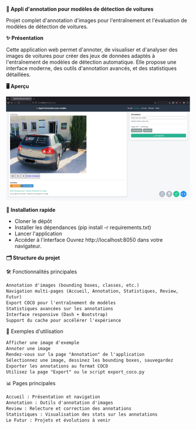 **🚗 Appli d'annotation pour modèles de détection de voitures**

Projet complet d'annotation d'images pour l'entraînement et l'évaluation de modèles de détection de voitures.

**✨ Présentation**

Cette application web permet d'annoter, de visualiser et d'analyser des images de voitures pour créer des jeux de données adaptés à l'entraînement de modèles de détection automatique. Elle propose une interface moderne, des outils d'annotation avancés, et des statistiques détaillées.


**🖥️ Aperçu**

![Aperçu de l'application](img.jpeg)

**🚀 Installation rapide**

- Cloner le dépôt
- Installer les dépendances (pip install -r requirements.txt)
- Lancer l'application
- Accéder à l'interface Ouvrez http://localhost:8050 dans votre navigateur.

**🗂️ Structure du projet**

🛠️ Fonctionnalités principales

    Annotation d'images (bounding boxes, classes, etc.)
    Navigation multi-pages (Accueil, Annotation, Statistiques, Review, Futur)
    Export COCO pour l'entraînement de modèles
    Statistiques avancées sur les annotations
    Interface responsive (Dash + Bootstrap)
    Support du cache pour accélérer l'expérience

📄 Exemples d'utilisation

    Afficher une image d'exemple
    Annoter une image
    Rendez-vous sur la page "Annotation" de l'application
    Sélectionnez une image, dessinez les bounding boxes, sauvegardez
    Exporter les annotations au format COCO
    Utilisez la page "Export" ou le script export_coco.py

📊 Pages principales

    Accueil : Présentation et navigation
    Annotation : Outils d'annotation d'images
    Review : Relecture et correction des annotations
    Statistiques : Visualisation des stats sur les annotations
    Le Futur : Projets et évolutions à venir
